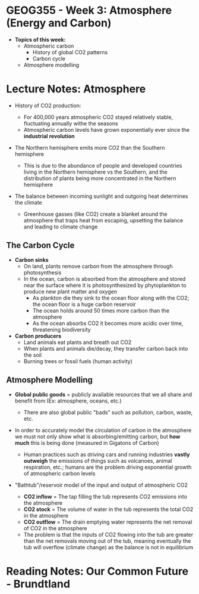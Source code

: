 # GEOG355 - Week 3: Atmosphere (Energy and Carbon)
- **Topics of this week:**
    - Atmospheric carbon
        - History of global CO2 patterns
        - Carbon cycle
    - Atmosphere modelling

# Lecture Notes: Atmosphere
- History of CO2 production:
    - For 400,000 years atmospheric CO2 stayed relatively stable, fluctuating annually withe the seasons
    - Atmospheric carbon levels have grown exponentially ever since the **industrial revolution**

- The Northern hemisphere emits more CO2 than the Southern hemisphere
    - This is due to the abundance of people and developed countries living in the Northern hemisphere vs the Southern, and the distribution of plants being more concentrated in the Northern hemisphere

- The balance between incoming sunlight and outgoing heat determines the climate
    - Greenhouse gasses (like CO2) create a blanket around the atmosphere that traps heat from escaping, upsetting the balance and leading to climate change

## The Carbon Cycle
- **Carbon sinks**
    - On land, plants remove carbon from the atmosphere through photosynthesis
    - In the ocean, carbon is absorbed from the atmosphere and stored near the surface where it is photosynthesized by phytoplankton to produce new plant matter and oxygen
        - As plankton die they sink to the ocean floor along with the CO2; the ocean floor is a huge carbon reservoir
        - The ocean holds around 50 times more carbon than the atmosphere
        - As the ocean absorbs CO2 it becomes more acidic over time, threatening biodiversity
- **Carbon producers**
    - Land animals eat plants and breath out CO2
    - When plants and animals die/decay, they transfer carbon back into the soil
    - Burning trees or fossil fuels (human activity)

## Atmosphere Modelling
- **Global public goods** = publicly available resources that we all share and benefit from (Ex: atmosphere, oceans, etc.)
    - There are also global public "bads" such as pollution, carbon, waste, etc.

- In order to accurately model the circulation of carbon in the atmosphere we must not only show what is absorbing/emitting carbon, but **how much** this is being done (measured in Gigatons of Carbon)
    - Human practices such as driving cars and running industries **vastly outweigh** the emissions of things such as volcanoes, animal respiration, etc.; humans are the problem driving exponential growth of atmospheric carbon levels

- "Bathtub"/reservoir model of the input and output of atmospheric CO2
    - **CO2 inflow** = The tap filling the tub represents CO2 emissions into the atmosphere
    - **CO2 stock** = The volume of water in the tub represents the total CO2 in the atmosphere
    - **CO2 outflow** = The drain emptying water represents the net removal of CO2 in the atmosphere
    - The problem is that the inputs of CO2 flowing into the tub are greater than the net removals moving out of the tub, meaning eventually the tub will overflow (climate change) as the balance is not in equilibrium

# Reading Notes: Our Common Future - Brundtland

